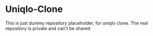 # Uniqlo-Clone
This is just dummy repository placeholder, for uniqlo clone. The real repository is private and can't be shared
